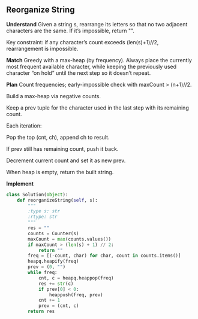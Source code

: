 ## Reorganize String
**Understand**
Given a string s, rearrange its letters so that no two adjacent characters are the same. If it’s impossible, return "".

Key constraint: if any character’s count exceeds (len(s)+1)//2, rearrangement is impossible.

**Match**
Greedy with a max-heap (by frequency). Always place the currently most frequent available character, while keeping the previously used character “on hold” until the next step so it doesn’t repeat.

**Plan**
Count frequencies; early-impossible check with maxCount > (n+1)//2.

Build a max-heap via negative counts.

Keep a prev tuple for the character used in the last step with its remaining count.

Each iteration:

Pop the top (cnt, ch), append ch to result.

If prev still has remaining count, push it back.

Decrement current count and set it as new prev.

When heap is empty, return the built string.

**Implement**
```py
class Solution(object):
    def reorganizeString(self, s):
        """
        :type s: str
        :rtype: str
        """
        res = ""
        counts = Counter(s)
        maxCount = max(counts.values())
        if maxCount > (len(s) + 1) // 2:
            return ""
        freq = [(-count, char) for char, count in counts.items()]
        heapq.heapify(freq)
        prev = (0, "")
        while freq:
            cnt, c = heapq.heappop(freq)
            res += str(c)
            if prev[0] < 0:
                heappush(freq, prev)
            cnt += 1
            prev = (cnt, c)
        return res
```